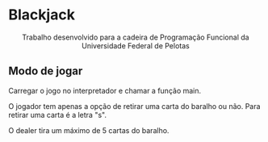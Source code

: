 # Blackjack
<p align='center'>
    Trabalho desenvolvido para a cadeira de Programação Funcional da Universidade Federal de Pelotas
</p>

## Modo de jogar
Carregar o jogo no interpretador e chamar a função main. 

O jogador tem apenas a opção de retirar uma carta do baralho ou não. Para retirar uma carta é a letra "s".

O dealer tira um máximo de 5 cartas do baralho.